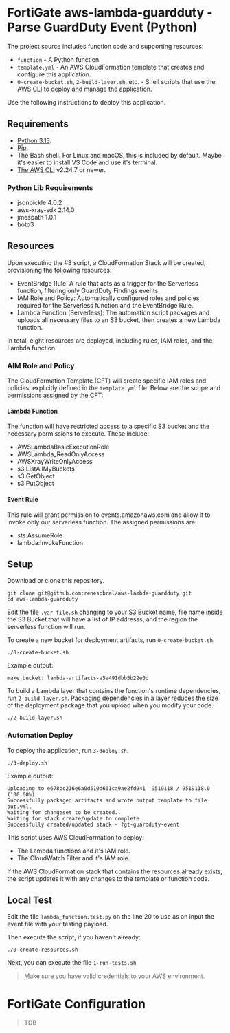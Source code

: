# FortiGate aws-lambda-guardduty - Parse GuardDuty Event (Python)

The project source includes function code and supporting resources:

- `function` - A Python function.
- `template.yml` - An AWS CloudFormation template that creates and configure this application.
- `0-create-bucket.sh`, `2-build-layer.sh`, etc. - Shell scripts that use the AWS CLI to deploy and manage the application.

Use the following instructions to deploy this application.

## Requirements
- [Python 3.13](https://www.python.org/downloads/).
- [Pip](https://pypi.org/project/pip/).
- The Bash shell. For Linux and macOS, this is included by default. Maybe it's easier to install VS Code and use it's terminal.
- [The AWS CLI](https://docs.aws.amazon.com/cli/latest/userguide/cli-chap-install.html) v2.24.7 or newer.

### Python Lib Requirements
- jsonpickle 4.0.2
- aws-xray-sdk 2.14.0
- jmespath 1.0.1
- boto3

## Resources
Upon executing the #3 script, a CloudFormation Stack will be created, provisioning the following resources:
 * EventBridge Rule: A rule that acts as a trigger for the Serverless function, filtering only GuardDuty Findings events.
 * IAM Role and Policy: Automatically configured roles and policies required for the Serverless function and the EventBridge Rule.
 * Lambda Function (Serverless): The automation script packages and uploads all necessary files to an S3 bucket, then creates a new Lambda function.

In total, eight resources are deployed, including rules, IAM roles, and the Lambda function.

### AIM Role and Policy
The CloudFormation Template (CFT) will create specific IAM roles and policies, explicitly defined in the `template.yml` file. Below are the scope and permissions assigned by the CFT:

#### Lambda Function

The function will have restricted access to a specific S3 bucket and the necessary permissions to execute. These include:
- AWSLambdaBasicExecutionRole
- AWSLambda_ReadOnlyAccess
- AWSXrayWriteOnlyAccess
- s3:ListAllMyBuckets
- s3:GetObject
- s3:PutObject

#### Event Rule

This rule will grant permission to events.amazonaws.com and allow it to invoke only our serverless function. The assigned permissions are:
- sts:AssumeRole
- lambda:InvokeFunction



## Setup
Download or clone this repository.

    git clone git@github.com:renesobral/aws-lambda-guardduty.git
    cd aws-lambda-guardduty

Edit the file `.var-file.sh` changing to your S3 Bucket name, file name inside the S3 Bucket that will have a list of IP addresss, and the region the serverless function will run.

To create a new bucket for deployment artifacts, run `0-create-bucket.sh`.

    ./0-create-bucket.sh

Example output:

    make_bucket: lambda-artifacts-a5e491dbb5b22e0d

To build a Lambda layer that contains the function's runtime dependencies, run `2-build-layer.sh`. Packaging dependencies in a layer reduces the size of the deployment package that you upload when you modify your code.

    ./2-build-layer.sh

### Automation Deploy
To deploy the application, run `3-deploy.sh`.

    ./3-deploy.sh
    
Example output:

    Uploading to e678bc216e6a0d510d661ca9ae2fd941  9519118 / 9519118.0  (100.00%)
    Successfully packaged artifacts and wrote output template to file out.yml.
    Waiting for changeset to be created..
    Waiting for stack create/update to complete
    Successfully created/updated stack - fgt-guardduty-event

This script uses AWS CloudFormation to deploy:
- The Lambda functions and it's IAM role.
- The CloudWatch Filter and it's IAM role.


If the AWS CloudFormation stack that contains the resources already exists, the script updates it with any changes to the template or function code.

## Local Test
 Edit the file `lambda_function.test.py` on the line 20 to use as an input the event file with your testing payload.

 Then execute the script, if you haven't already: 
```
./0-create-resources.sh
```
Next, you can execute the file `1-run-tests.sh`

> Make sure you have valid credentials to your AWS environment.

# FortiGate Configuration
> TDB